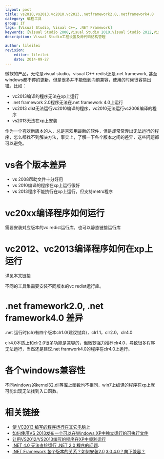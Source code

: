 ```yaml
---
layout: post
title: vs2010,vs2013,vc2010,vc2013,.netframework2.0,.netframework4.0
category: 编程工具
group: IT
tags: [Visual Studio, Visual C++, .NET Framework]
keywords: [Visual Studio 2008,Visual Studio 2010,Visual Studio 2012,Visual Studio 2013, Visual C++ 2010, Visual C++ 2013, .net framework 2.0, .net framework 4.0]
description: Visual Studio工程设置及源代码结构管理

author: lileilei
revision:
    editor: lileilei
    date: 2014-09-27
---
```


微软的产品，无论是visual studio，visual C++ redist还是.net framework, 甚至windows都不停的更新，但是很多并不能做到向前兼容，使用的时候很容易出错。比如：

+ vc2013编译的程序无法在xp上运行
+ .net framework 2.0程序无法在.net framework 4.0上运行
+ vc2013 dist无法运行vc2010编译的程序，vc2010无法运行vc2008编译的程序
+ vs2013无法在xp上安装

作为一个喜欢新版本的人，总是喜欢用最新的软件，但是却常常弄出无法运行的程序，怎么都找不到解决方法，事实上，了解一下各个版本之间的差异，这些问题都可以避免。

# vs各个版本差异

+ vs 2008帮助文件十分好用
+ vs 2010编译的程序在xp上运行很好
+ vs 2013程序不能执行在xp上运行，但支持metro程序

# vc20xx编译程序如何运行

需要安装对应版本的vc redist运行库，也可以静态链接运行库

# vc2012、vc2013编译程序如何在xp上运行

详见本文链接

不同的工具集需要安装不同版本的vc redist运行库。

# .net framework2.0, .net framework4.0 差异

.net 运行时(clr)有四个版本clr1.0(建议抛弃)，clr1.1，clr2.0，clr4.0

clr4.0本质上和clr2.0很多功能是兼容的，但微软强力推荐clr4.0，导致很多程序无法运行，当然还是建议.net framwork4.0的程序在clr4.0上运行。

# 各个windows兼容性

不同windows的kernel32.dll等库上函数也不相同，win7上编译的程序在xp上就可能出现无法找到入口函数。

# 相关链接

+ [使 VC2013 编写的程序运行在其它电脑上](http://www.easyx.cn/skills/View.aspx?id=165)[](http://blog.sina.com.cn/s/blog_8bedb8210102v9cn.html)
+ [如何使用VS 2013发布一个可以在Windows XP中独立运行的可执行文件](http://www.zhihu.com/question/25415940/answer/30803949)
+ [让用VS2012/VS2013编写的程序在XP中顺利运行](http://blog.csdn.net/asanscape/article/details/38752655)
+ [.NET 4.0 无法直接运行 .NET 2.0 程序的问题](http://www.cnblogs.com/hongcing/archive/2010/02/10/1666880.html).
+ [.NET Framework 各个版本的关系？如何安装2.0,3.0,4.0？向下兼容？](http://blog.csdn.net/dijkstar/article/details/30971523)